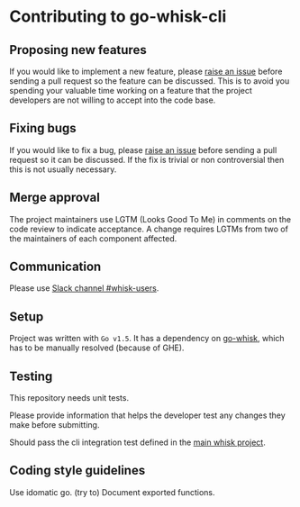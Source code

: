 # Contributing to go-whisk-cli

## Proposing new features

If you would like to implement a new feature, please [raise an issue](https://github.ibm.com/BlueMix-Fabric/go-whisk-cli) before sending a pull request so the feature can be discussed.
This is to avoid you spending your valuable time working on a feature that the project developers are not willing to accept into the code base.

## Fixing bugs

If you would like to fix a bug, please [raise an issue](https://github.ibm.com/BlueMix-Fabric/go-whisk-cli) before sending a pull request so it can be discussed.
If the fix is trivial or non controversial then this is not usually necessary.

## Merge approval

The project maintainers use LGTM (Looks Good To Me) in comments on the code review to
indicate acceptance. A change requires LGTMs from two of the maintainers of each
component affected.

## Communication
Please use [Slack channel #whisk-users](https://cloudplatform.slack.com/messages/whisk_cli).
## Setup
Project was written with `Go v1.5`.  It has a dependency on [go-whisk](https://github.ibm.com/BlueMix-Fabric/go-whisk), which has to be manually resolved (because of GHE).

## Testing

This repository needs unit tests.

Please provide information that helps the developer test any changes they make before submitting.

Should pass the cli integration test defined in the [main whisk project](https://github.rtp.raleigh.ibm.com/whisk-development/openwhisk/blob/master/tests/src/common/WskCli.java).

## Coding style guidelines

Use idomatic go.  (try to) Document exported functions.

